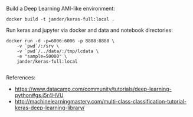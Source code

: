 Build a Deep Learning AMI-like environment:
```
docker build -t jander/keras-full:local .
```


Run keras and jupyter via docker and data and notebook directories:
```
docker run -d -p=6006:6006 -p 8888:8888 \
    -v `pwd`/:/srv \
    -v `pwd`/../data/:/tmp/lcdata \
    -e "sample=50000" \
    jander/keras-full:local
                
```

References:
* https://www.datacamp.com/community/tutorials/deep-learning-python#gs.j5r4HVU
* http://machinelearningmastery.com/multi-class-classification-tutorial-keras-deep-learning-library/